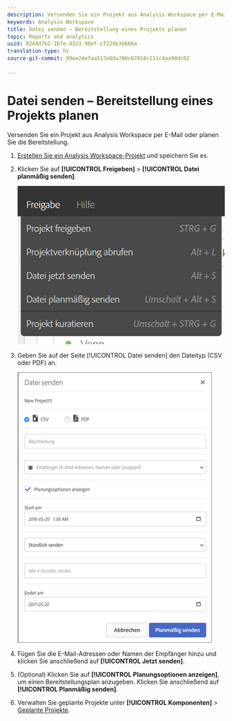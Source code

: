 ```yaml
---
description: Versenden Sie ein Projekt aus Analysis Workspace per E-Mail oder planen Sie die Bereitstellung.
keywords: Analysis Workspace
title: Datei senden – Bereitstellung eines Projekts planen
topic: Reports and analytics
uuid: 9244d7b2-1b7e-4323-98ef-cf22de3b666a
translation-type: ht
source-git-commit: 99ee24efaa517e8da700c67818c111c4aa90dc02

---
```



# Datei senden – Bereitstellung eines Projekts planen

Versenden Sie ein Projekt aus Analysis Workspace per E-Mail oder planen Sie die Bereitstellung.

1. [Erstellen Sie ein Analysis Workspace-Projekt](https://marketing.adobe.com/resources/help/de_DE/analytics/analysis-workspace/t_freeform_project.html) und speichern Sie es.
1. Klicken Sie auf **[!UICONTROL Freigeben]** > **[!UICONTROL Datei planmäßig senden]**.

   ![Schritt Ergebnis](assets/send-file.png)

1. Geben Sie auf der Seite [!UICONTROL Datei senden] den Dateityp (CSV oder PDF) an.

   ![Schritt Ergebnis](assets/send-file-pop-up.png)

1. Fügen Sie die E-Mail-Adressen oder Namen der Empfänger hinzu und klicken Sie anschließend auf **[!UICONTROL Jetzt senden]**.
1. (Optional) Klicken Sie auf **[!UICONTROL Planungsoptionen anzeigen]**, um einen Bereitstellungsplan anzugeben. Klicken Sie anschließend auf **[!UICONTROL Planmäßig senden]**.
1. Verwalten Sie geplante Projekte unter **[!UICONTROL Komponenten]** > [Geplante Projekte](/help/analyze/analysis-workspace/curate-share/schedule-projects.md).
